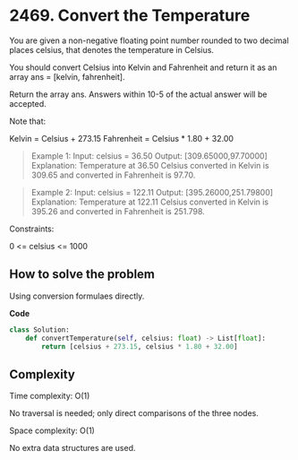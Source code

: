 # 2469. Convert the Temperature

You are given a non-negative floating point number rounded to two decimal places celsius, that denotes the temperature in Celsius.

You should convert Celsius into Kelvin and Fahrenheit and return it as an array ans = [kelvin, fahrenheit].

Return the array ans. Answers within 10-5 of the actual answer will be accepted.

Note that:

Kelvin = Celsius + 273.15
Fahrenheit = Celsius * 1.80 + 32.00

> Example 1:
Input: celsius = 36.50
Output: [309.65000,97.70000]
Explanation: Temperature at 36.50 Celsius converted in Kelvin is 309.65 and converted in Fahrenheit is 97.70.


> Example 2:
Input: celsius = 122.11
Output: [395.26000,251.79800]
Explanation: Temperature at 122.11 Celsius converted in Kelvin is 395.26 and converted in Fahrenheit is 251.798.

 
Constraints:

0 <= celsius <= 1000

## How to solve the problem

Using conversion formulaes directly.

**Code**

```Python
class Solution:
    def convertTemperature(self, celsius: float) -> List[float]:
        return [celsius + 273.15, celsius * 1.80 + 32.00]
```


## Complexity

Time complexity: O(1)

No traversal is needed; only direct comparisons of the three nodes.

Space complexity: O(1)

No extra data structures are used.